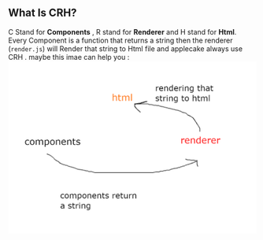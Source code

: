 ## What Is CRH?
C Stand for **Components** , R stand for **Renderer** and H stand for **Html**.
Every Component is a function that returns a string then the renderer (`render.js`) will Render that string to Html file and applecake always use CRH .
maybe this imae can help you :
<img src="./images/CRH.png"></img>